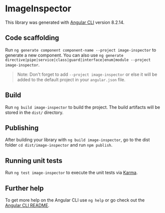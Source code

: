 # ImageInspector

This library was generated with [Angular CLI](https://github.com/angular/angular-cli) version 8.2.14.

## Code scaffolding

Run `ng generate component component-name --project image-inspector` to generate a new component. You can also use `ng generate directive|pipe|service|class|guard|interface|enum|module --project image-inspector`.
> Note: Don't forget to add `--project image-inspector` or else it will be added to the default project in your `angular.json` file. 

## Build

Run `ng build image-inspector` to build the project. The build artifacts will be stored in the `dist/` directory.

## Publishing

After building your library with `ng build image-inspector`, go to the dist folder `cd dist/image-inspector` and run `npm publish`.

## Running unit tests

Run `ng test image-inspector` to execute the unit tests via [Karma](https://karma-runner.github.io).

## Further help

To get more help on the Angular CLI use `ng help` or go check out the [Angular CLI README](https://github.com/angular/angular-cli/blob/master/README.md).
